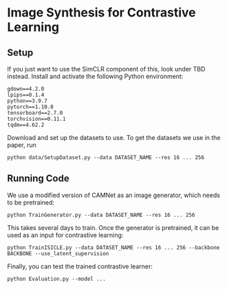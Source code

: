 # **I**mage **S**ynthes**i**s for **C**ontrastive **Le**arning

## Setup
If you just want to use the SimCLR component of this, look under TBD instead.
Install and activate the following Python environment:
```
gdown==4.2.0
lpips==0.1.4
python==3.9.7
pytorch==1.10.0
tensorboard==2.7.0
torchvision==0.11.1
tqdm==4.62.2
```

Download and set up the datasets to use. To get the datasets we use in the paper, run
```
python data/SetupDataset.py --data DATASET_NAME --res 16 ... 256
```

## Running Code
We use a modified version of CAMNet []() as an image generator, which needs to be pretrained:
```
python TrainGenerator.py --data DATASET_NAME --res 16 ... 256
```
This takes several days to train. Once the generator is pretrained, it can be used as an input for contrastive learning:
```
python TrainISICLE.py --data DATASET_NAME --res 16 ... 256 --backbone BACKBONE --use_latent_supervision
```
Finally, you can test the trained contrastive learner:
```
python Evaluation.py --model ...
```
